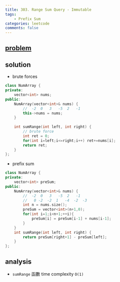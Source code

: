 ```yaml
---
title: 303. Range Sum Query - Immutable
tags:  
    - Prefix Sum
categories: leetcode
comments: false
---
```




## [problem](https://leetcode.com/problems/range-sum-query-immutable/)

## solution
- brute forces

```c++
class NumArray {
private:
    vector<int> nums;
public:
    NumArray(vector<int>& nums) {
        //  -2  0   3   -5  2   -1
        this->nums = nums;
    }
    
    int sumRange(int left, int right) {
        // brute force
        int ret = 0;
        for(int i=left;i<=right;i++) ret+=nums[i];
        return ret;
    }
};

```

- prefix sum
```c++
class NumArray {
private:
    vector<int> preSum;
public:
    NumArray(vector<int>& nums) {
        //  -2  0   3   -5  2   -1
        //   0 -2  -2  1   -4  -2  -3
        int n = nums.size();
        preSum = vector<int>(n+1,0);
        for(int i=1;i<n+1;++i){
            preSum[i] = preSum[i-1] + nums[i-1];     
        }
    }
    int sumRange(int left, int right) {
        return preSum[right+1] - preSum[left];
    }
};
```
## analysis
- `sumRange` 函數 time complexity `O(1)`